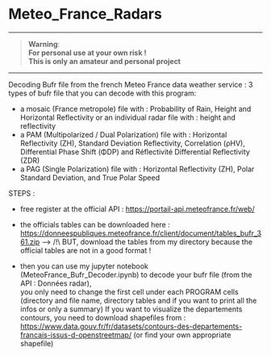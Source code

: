 # Meteo_France_Radars

---------
> __Warning__:  
<b>For personal use at your own risk !   
This is only an amateur and personal project</b>  
---------

Decoding Bufr file from the french Meteo France data weather service : 
3 types of bufr file that you can decode with this program:
- a mosaic (France metropole) file with : Probability of Rain, Height and Horizontal Reflectivity
  or an individual radar file with : height and reflectivity
- a PAM (Multipolarized / Dual Polarization) file with : Horizontal Reflectivity (ZH), Standard Deviation Reflectivity, Correlation (ρHV), Differential Phase Shift (ΦDP) and Réflectivité Differential Reflectivity (ZDR)
- a PAG (Single Polarization) file with : Horizontal Reflectivity (ZH), Polar Standard Deviation, and True Polar Speed 

STEPS :
- free register at the official API : https://portail-api.meteofrance.fr/web/  
 
- the officials tables can be downloaded here :  
https://donneespubliques.meteofrance.fr/client/document/tables_bufr_361.zip
  --> /!\ BUT, download the tables from my directory because the official tables are not in a good format !

- then you can use my jupyter notebook (MeteoFrance_Bufr_Decoder.ipynb) to decode your bufr file (from the API : Données radar),  
you only need to change the first cell under each PROGRAM cells  
(directory and file name,  directory tables and if you want to print all the infos or only a summary)
If you want to visualize the departements contours, you need to download shapefiles from :
https://www.data.gouv.fr/fr/datasets/contours-des-departements-francais-issus-d-openstreetmap/
(or find your own appropriate shapefile)


